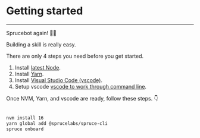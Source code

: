 # Getting started
****
Sprucebot again! 🌲🤖

Building a skill is really easy.

There are only 4 steps you need before you get started.

1. Install <a href="https://nodejs.org/en/">latest Node</a>.
2. Install <a href="https://classic.yarnpkg.com/en/docs/install/">Yarn</a>.
3. Install <a href="https://code.visualstudio.com">Visual Studio Code (vscode)</a>.
4. Setup vscode <a href="https://code.visualstudio.com/docs/setup/mac#_launching-from-the-command-line">vscode to work through command line</a>.

Once NVM, Yarn, and vscode are ready, follow these steps. 👇
<br />
<br />

```bash
nvm install 16
yarn global add @sprucelabs/spruce-cli
spruce onboard
```

